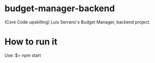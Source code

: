 # budget-manager-backend
(Core Code upskilling) Luis Serrano's Budget Manager, backend project.


# How to run it
Use: $> npm start